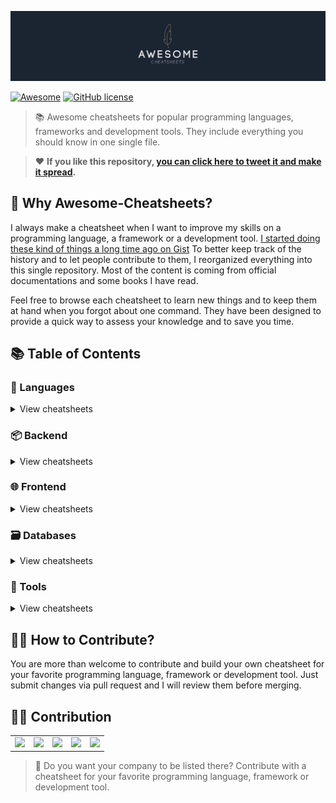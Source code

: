 ![AWESOME CHEATSHEETS LOGO](_design/cover_github@2x.png)

[![Awesome](https://awesome.re/badge.svg)](https://awesome.re) [![GitHub license](https://img.shields.io/badge/license-MIT-blue.svg)](https://github.com/LeCoupa/awesome-cheatsheets/blob/master/LICENSE)

> 📚 Awesome cheatsheets for popular programming languages, frameworks and development tools. They include everything you should know in one single file.

> ❤️ **If you like this repository, [you can click here to tweet it and make it spread](https://ctt.ec/PHba4).**

## 🤔 Why Awesome-Cheatsheets?

I always make a cheatsheet when I want to improve my skills on a programming language, a framework or a development tool. [I started doing these kind of things a long time ago on Gist](https://gist.github.com/LeCoupa) To better keep track of the history and to let people contribute to them, I reorganized everything into this single repository. Most of the content is coming from official documentations and some books I have read.

Feel free to browse each cheatsheet to learn new things and to keep them at hand when you forgot about one command. They have been designed to provide a quick way to assess your knowledge and to save you time.

## 📚 Table of Contents

### 📃 Languages

<details>
<summary>View cheatsheets</summary>

#### Command line interface

- [Bash](languages/bash.sh)

#### Imperative

- [PHP](languages/php.php)

#### Functional

- [JavaScript](languages/javascript.js)

</details>

### 📦 Backend

<details>
<summary>View cheatsheets</summary>

#### Python

- [Django](backend/django.py)

#### Javascript

- [Feathers.js](backend/feathers.js)
- [Moleculer](backend/moleculer.js)
- [Node.js](backend/node.js)
  </details>

### 🌐 Frontend

<details>
<summary>View cheatsheets</summary>

#### Basics

- [HTML5](frontend/html5.html)

#### Frameworks

- [React.js](frontend/react.js)
- [Vue.js](frontend/vue.js)
- [Ember.js](frontend/ember.js)
- [Angular (2+)](frontend/angular.js)
- [AngularJS](frontend/angular.js)
  </details>

### 🗃️ Databases

<details>
<summary>View cheatsheets</summary>

#### NoSQL

- [Redis](databases/redis.sh)
  </details>

### 🔧 Tools

<details>
<summary>View cheatsheets</summary>

#### Development

- [VIM](tools/vim.txt)
- [Xcode](tools/xcode.txt)

#### Infrastructure

- [Docker](tools/docker.sh)
- [Kubernetes](tools/kubernetes.sh)
- [Nanobox Boxfile](tools/nanobox_boxfile.yml)
- [Nanobox CLI](tools/nanobox_cli.sh)
  </details>

## 🙌🏼 How to Contribute?

You are more than welcome to contribute and build your own cheatsheet for your favorite programming language, framework or development tool. Just submit changes via pull request and I will review them before merging.

## 🙏🏻 Contribution

<table>
  <tr>
    <td align="center">
      <a href="https://crisp.chat/?ta=oR1nEv43TM" target="_blank"><img src="https://pbs.twimg.com/profile_images/651629444944273408/r5Kd_ifq_400x400.png" height="64" /></a>
    </td>
    <td align="center">
      <a href="http://try.anyleads.com/secret" target="_blank"><img src="https://pbs.twimg.com/profile_images/838140522476761094/A4WpBe5M_400x400.jpg" height="64" /></a>
    </td>
    <td align="center">
      <a href="https://hackr.io/" target="_blank"><img src="https://d1eq8vvyuam4eq.cloudfront.net/assets/images/code-images/code-apple-touch-icon-precomposed.png" height="64" /></a>
    </td>
    <td align="center">
      <a href="https://learnk8s.io/" target="_blank"><img src="https://pbs.twimg.com/profile_images/925127335573114880/9yCkEIe3_400x400.jpg" height="64" /></a>
    </td>
    <td align="center">
      <a href="https://www.voxygen.com/" target="_blank"><img src="https://imgur.com/XQoVtag.png" height="64" /></a>
    </td>
  </tr>
</table>

> 👋 Do you want your company to be listed there? Contribute with a cheatsheet for your favorite programming language, framework or development tool.
